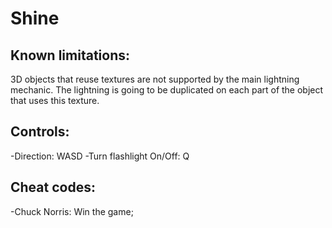 # Shine

Known limitations:
------------------
3D objects that reuse textures are not supported by the main lightning mechanic. The lightning is going to be duplicated on each part of the object that uses this texture.

Controls:
------------------
-Direction: WASD
-Turn flashlight On/Off: Q

Cheat codes:
-----------------
-Chuck Norris: Win the game;
